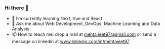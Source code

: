 ### Hi there 👋

- 🌱 I’m currently learning Next, Vue and React
- 💬 Ask me about Web Development, DevOps, Machine Learning and Data Analysis
- 📫 How to reach me: drop a mail at mehta.jeet97@gmail.com or send a message on linkedin at www.linkedin.com/in/mehtajeet97 

<!--
**mehtajeet97/mehtajeet97** is a ✨ _special_ ✨ repository because its `README.md` (this file) appears on your GitHub profile.

Here are some ideas to get you started:

- 🔭 I’m currently working on ...
- 🌱 I’m currently learning ...
- 👯 I’m looking to collaborate on ...
- 🤔 I’m looking for help with ...
- 💬 Ask me about ...
- 📫 How to reach me: ...
- 😄 Pronouns: ...
- ⚡ Fun fact: ...
-->
